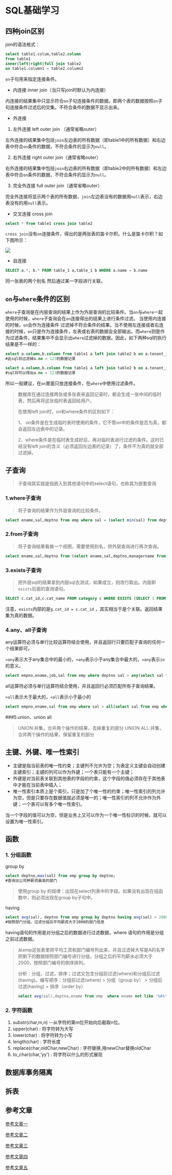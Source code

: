 # SQL基础学习

## 四种join区别

join的语法格式：

```sql
select table1.colum,table2.column 
from table1 
inner|left|right|full join table2 
on table1.column1 = table2.column2
```

`on`子句用来指定连接条件。

- 内连接 inner join（当只写join时默认为内连接）

内连接的结果集中只显示符合`on`子句连接条件的数据。即两个表的数据按照`on`子句连接条件过滤后的交集。不符合条件的数据不显示出来。

- 外连接

1. 左外连接 left outer join （通常省略outer）

左外连接的结果集中包括`join`左边表的所有数据（即table1中的所有数据）和右边表中符合`on`条件的数据，不符合条件的显示为`null`。 

2. 右外连接 right outer join（通常省略outer）

右外连接的结果集中包括`join`右边表的所有数据（即table2中的所有数据）和左边表中符合`on`条件的数据，不符合条件的显示为`null`。 

3. 完全外连接 full outer join（通常省略outer）

完全外连接将显示两个表的所有数据，`join`左边表没有的数据用`null`表示，右边表没有的用`null`表示。

- 交叉连接 cross join

```sql
select * from table1 cross join table2
```

`cross join`没有`on`连接条件，得出的是两张表的笛卡尔积。什么是笛卡尔积？如下图所示：

![](/pic/微信截图_20180408203207.png)

- 自连接

```sql
SELECT a.*, b.* FROM table_1 a,table_1 b WHERE a.name = b.name 
```

同一张表的两个别名 然后通过某一字段进行关联。

## `on`与`where`条件的区别

`where`子查询是在内层查询的结果上作为外层查询的比较条件。当`on`与`where`一起使用的时候，`where`子查询会在`on`连接得出的结果上进行条件过滤。 当使用内连接的时候，`on`会作为连接条件 过滤掉不符合条件的结果。当不使用左连接或者右连接的时候，`on`只是作为连接条件，左表或右表的数据会全部输出。而`where`则是作为过滤条件，结果集中不会显示出`where`过滤掉的数据。因此，如下两种sql的执行结果是不一样的：

```sql
select a.column,b.column from table1 a left join table2 b on a.tenant_id = b.tenant_id where a.no != 123
#此sql将过滤掉a.no = 123的数据记录
```

```sql
select a.column,b.column from table1 a left join table2 b on a.tenant_id = b.tenant_id and a.no != 123
#sql将可以得出a.no = 123的数据记录
```

所以一般建议，在`on`里面只放连接条件，在`where`中使用过滤条件。

> 数据库在通过连接两张或多张表来返回记录时，都会生成一张中间的临时表，然后再将这张临时表返回给用户。
>
> 在使用left join时，on和where条件的区别如下：
>
> 1、 on条件是在生成临时表时使用的条件，它不管on中的条件是否为真，都会返回左边表中的记录。
>
> 2、where条件是在临时表生成好后，再对临时表进行过滤的条件。这时已经没有left join的含义（必须返回左边表的记录）了，条件不为真的就全部过滤掉。





## 子查询

> 子查询其实就是指嵌入到其他语句中的select语句，也称其为嵌套查询

### 1.where子查询

> 将子查询的结果作为外层查询的比较条件。

```sql
select ename,sal,deptno from emp where sal = (select min(sal) from dept );
```

### 2.from子查询

> 将子查询结果看做一个视图，需要使用别名，供外层查询进行再次查询。

```sql
select ename,sal,deptno from (select ename,sal,deptno,managername from emp) emp2 group by deptno;
```

### 3.exists子查询

> 把外层sql的结果拿到内层sql去测试，如果成立，则改行取出。内层即`exists`后面的查询语句。

```sql
SELECT c.cat_id,c.cat_name FROM category c WHERE EXISTS (SELECT 1 FROM goods g WHERE g.cat_id = c.cat_id);
```

注意，`exists`内部的是`g.cat_id = c.cat_id` ，其实相当于是个关联。返回结果集为真的数据。

### 4.any、all子查询

any运算符必须与单行比较运算符结合使用，并且返回行只要匹配子查询的任何一个结果即可。

`>any`表示大于any集合中的最小的，`<any`表示小于any集合中最大的，`=any`表示`in`的意义。

```sql
select empno,ename,job,sal from emp where deptno sal > any(select sal from emp where deptno =10);
```

all运算符必须与单行运算符结合使用，并且返回行必须匹配所有子查询结果。

`>all`表示大于最大的，`<all`表示小于最小的 

```sql
select empno,ename,sal from emp where sal > all(select sal from emp where deptno = 10)
```

###5.union、union all 

> UNION:并集，合并两个操作的结果，去掉重复的部分 
> UNION ALL:并集，合并两个操作的结果，保留重复的部分



## 主键、外键、唯一性索引

- 主键是指当前表的唯一性约束；主键列不允许为空；为表定义主键会自动创建主键索引；主键的列可以作为外键；一个表只能有一个主键；
- 外键是对当前表关联到其他表的字段的约束，这个字段的值必须存在于其他表中才能在当前表中插入；
- 唯一性索引本质上是个索引，只是加了个唯一性的约束；唯一性索引的列允许为空，但是只要存在数据值就必须是唯一的；唯一性索引的列不允许作为外键；一个表可以有多个唯一性索引。

当一个字段的值可以为空，但是业务上又可以作为一个唯一性标识的时候，就可以设置为唯一性索引。

## 函数

### 1. 分组函数

group by 

```sql
select deptno,max(sal) from emp group by deptno;
#查询出公司种薪资最高的部门
```

> 使用group by 的规律：出现在select列表中的字段，如果没有出现在组函数中，则必须出现在group by子句中。

having

```sql
select avg(sal), deptno from emp group by deptno having avg(sal) > 2000;
#按照部门分组，过滤分组后平均薪资大于2000的部门信息
```

having语句的作用是对分组之后的数据进行过滤数据，where 语句的作用是分组之前过滤数据。

>  从emp这张表里把平均工资和部门编号列出来，并且过滤掉大写是A的名字 把剩下的数据按照部门编号进行分组，分组之后的平均薪水必须大于2000，按照部门编号的倒序排列。
>
> 分析：分组，过滤，排序；过滤又包含分组前过滤(where)和分组后过滤(having)。编写顺序：分组前过滤(where) > 分组（group by） > 分组后过滤(having) > 排序（order by）
>
> ```sql
> select avg(sal),deptno,ename from emp  where ename not like '%A%' group by deptno,ename having avg(sal) > 2000 order by deptno desc;
> ```

### 2. 字符函数

1. substr(char,m,n) --从字符的第m位开始向后截取n位。
2. upper(char) : 将字符转为大写
3. lower(char) : 将字符转为小写
4. length(char) : 字符长度
5. replace(char,oldChar,newChar) : 字符替换,用newChar替换oldChar
6. to_char(char,’yy’) : 将字符以什么的形式展现

## 数据库事务隔离

## 拆表



## 参考文章

[参考文章一](http://www.cnblogs.com/wangwanchao/p/5314964.html)

[参考文章二](http://www.cnblogs.com/chiangchou/p/mysql-3.html)

[参考文章三](http://my.oschina.net/jun24bryant/blog/787375)

[参考文章四](http://www.cnblogs.com/hjwublog/p/5952296.html)

[参考文章五](http://www.oraok.com/oracle/oracle-foreign-key.html)




